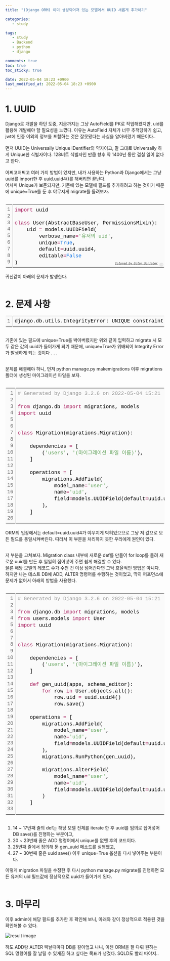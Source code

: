```yaml
---
title: "(Django ORM) 이미 생성되어져 있는 모델에서 UUID 새롭게 추가하기"

categories:
   - study

tags:
   - study
   - Backend
   - python
   - django

comments: true
toc: true
toc_sticky: true

date: 2022-05-04 18:23 +0900
last_modified_at: 2022-05-04 18:23 +0900
---
```


# 1. __UUID__

Django로 개발을 하던 도중, 지금까지는 그냥 AutoField를 PK로 작업해왔지만, uid를 활용해 개발해야 할 필요성을 느꼈다. 이유는 AutoField 자체가 너무 추적당하기 쉽고, jwt에 인증 이외의 정보를 포함하는 것은 잘못됐다는 사실을 알아버렸기 때문이다..<br/><br/>
먼저 UUID는 Universally Unique IDentifier의 약자이고, 말 그대로 Universally 하게 Unique한 식별자이다. 128비트 식별자인 만큼 향후 약 1400년 동안 겹칠 일이 없다고 한다.<br/><br/>
어쩌고저쩌고 여러 가지 방법이 있지만, 내가 사용하는 Python과 Django에서는 그냥 uuid를 import한 후 uuid.uuid4()를 해버리면 끝난다.<br>
어차피 Unique가 보존되지만, 기존에 있는 모델에 필드를 추가하려고 하는 것이기 때문에 unique=True를 둔 후 야무지게 migrate를 돌려보자.<br/><br/>
<div class="colorscripter-code" style="color:#010101;font-family:Consolas, 'Liberation Mono', Menlo, Courier, monospace !important; position:relative !important;overflow:auto"><table class="colorscripter-code-table" style="margin:0;padding:0;border:none;background-color:#fafafa;border-radius:4px;" cellspacing="0" cellpadding="0"><tr><td style="padding:6px;border-right:2px solid #e5e5e5"><div style="margin:0;padding:0;word-break:normal;text-align:right;color:#666;font-family:Consolas, 'Liberation Mono', Menlo, Courier, monospace !important;line-height:130%"><div style="line-height:130%">1</div><div style="line-height:130%">2</div><div style="line-height:130%">3</div><div style="line-height:130%">4</div><div style="line-height:130%">5</div><div style="line-height:130%">6</div><div style="line-height:130%">7</div><div style="line-height:130%">8</div><div style="line-height:130%">9</div></div></td><td style="padding:6px 0;text-align:left"><div style="margin:0;padding:0;color:#010101;font-family:Consolas, 'Liberation Mono', Menlo, Courier, monospace !important;line-height:130%"><div style="padding:0 6px; white-space:pre; line-height:130%"><span style="color:#a71d5d">import</span>&nbsp;uuid</div><div style="padding:0 6px; white-space:pre; line-height:130%">&nbsp;</div><div style="padding:0 6px; white-space:pre; line-height:130%"><span style="color:#a71d5d">class</span>&nbsp;User(AbstractBaseUser,&nbsp;PermissionsMixin):</div><div style="padding:0 6px; white-space:pre; line-height:130%">&nbsp;&nbsp;&nbsp;&nbsp;uid&nbsp;<span style="color:#0086b3"></span><span style="color:#a71d5d">=</span>&nbsp;models.UUIDField(</div><div style="padding:0 6px; white-space:pre; line-height:130%">&nbsp;&nbsp;&nbsp;&nbsp;&nbsp;&nbsp;&nbsp;&nbsp;verbose_name<span style="color:#0086b3"></span><span style="color:#a71d5d">=</span><span style="color:#63a35c">'유저의&nbsp;uid'</span>,</div><div style="padding:0 6px; white-space:pre; line-height:130%">&nbsp;&nbsp;&nbsp;&nbsp;&nbsp;&nbsp;&nbsp;&nbsp;unique<span style="color:#0086b3"></span><span style="color:#a71d5d">=</span><span style="color:#066de2">True</span>,</div><div style="padding:0 6px; white-space:pre; line-height:130%">&nbsp;&nbsp;&nbsp;&nbsp;&nbsp;&nbsp;&nbsp;&nbsp;default<span style="color:#0086b3"></span><span style="color:#a71d5d">=</span>uuid.uuid4,</div><div style="padding:0 6px; white-space:pre; line-height:130%">&nbsp;&nbsp;&nbsp;&nbsp;&nbsp;&nbsp;&nbsp;&nbsp;editable<span style="color:#0086b3"></span><span style="color:#a71d5d">=</span><span style="color:#066de2">False</span></div><div style="padding:0 6px; white-space:pre; line-height:130%">)</div></div><div style="text-align:right;margin-top:-13px;margin-right:5px;font-size:9px;font-style:italic"><a href="http://colorscripter.com/info#e" target="_blank" style="color:#e5e5e5text-decoration:none">Colored by Color Scripter</a></div></td><td style="vertical-align:bottom;padding:0 2px 4px 0"><a href="http://colorscripter.com/info#e" target="_blank" style="text-decoration:none;color:white"><span style="font-size:9px;word-break:normal;background-color:#e5e5e5;color:white;border-radius:10px;padding:1px">cs</span></a></td></tr></table></div>
<br/>
귀신같이 아래의 문제가 발생한다.
<br/><br/>


# 2. 문제 사항

<div class="colorscripter-code" style="color:#010101;font-family:Consolas, 'Liberation Mono', Menlo, Courier, monospace !important; position:relative !important;overflow:auto"><table class="colorscripter-code-table" style="margin:0;padding:0;border:none;background-color:#fafafa;border-radius:4px;" cellspacing="0" cellpadding="0"><tr><td style="padding:6px;border-right:2px solid #e5e5e5"><div style="margin:0;padding:0;word-break:normal;text-align:right;color:#666;font-family:Consolas, 'Liberation Mono', Menlo, Courier, monospace !important;line-height:130%"><div style="line-height:130%">1</div></div></td><td style="padding:6px 0;text-align:left"><div style="margin:0;padding:0;color:#010101;font-family:Consolas, 'Liberation Mono', Menlo, Courier, monospace !important;line-height:130%"><div style="padding:0 6px; white-space:pre; line-height:130%">django.db.utils.IntegrityError:&nbsp;UNIQUE&nbsp;constraint&nbsp;failed:</div></div></td><td style="vertical-align:bottom;padding:0 2px 4px 0"><a href="http://colorscripter.com/info#e" target="_blank" style="text-decoration:none;color:white"><span style="font-size:9px;word-break:normal;background-color:#e5e5e5;color:white;border-radius:10px;padding:1px">cs</span></a></td></tr></table></div><br/>

기존에 있는 필드에 unique=True를 박아버렸지만 위와 같이 입력하고 migrate 시 모두 같은 값의 uuid가 들어가게 되기 때문에, unique=True가 위배되어 Integrity Error가 발생하게 되는 것이다 . . .<br/><br/>

문제를 해결해야 하니, 먼저 python manage.py makemigrations 이후 migrations 폴더에 생성된 마이그레이션 파일을 보자.<br/><br/>
<div class="colorscripter-code" style="color:#010101;font-family:Consolas, 'Liberation Mono', Menlo, Courier, monospace !important; position:relative !important;overflow:auto"><table class="colorscripter-code-table" style="margin:0;padding:0;border:none;background-color:#fafafa;border-radius:4px;" cellspacing="0" cellpadding="0"><tr><td style="padding:6px;border-right:2px solid #e5e5e5"><div style="margin:0;padding:0;word-break:normal;text-align:right;color:#666;font-family:Consolas, 'Liberation Mono', Menlo, Courier, monospace !important;line-height:130%"><div style="line-height:130%">1</div><div style="line-height:130%">2</div><div style="line-height:130%">3</div><div style="line-height:130%">4</div><div style="line-height:130%">5</div><div style="line-height:130%">6</div><div style="line-height:130%">7</div><div style="line-height:130%">8</div><div style="line-height:130%">9</div><div style="line-height:130%">10</div><div style="line-height:130%">11</div><div style="line-height:130%">12</div><div style="line-height:130%">13</div><div style="line-height:130%">14</div><div style="line-height:130%">15</div><div style="line-height:130%">16</div><div style="line-height:130%">17</div><div style="line-height:130%">18</div><div style="line-height:130%">19</div><div style="line-height:130%">20</div></div></td><td style="padding:6px 0;text-align:left"><div style="margin:0;padding:0;color:#010101;font-family:Consolas, 'Liberation Mono', Menlo, Courier, monospace !important;line-height:130%"><div style="padding:0 6px; white-space:pre; line-height:130%"><span style="color:#999999">#&nbsp;Generated&nbsp;by&nbsp;Django&nbsp;3.2.6&nbsp;on&nbsp;2022-05-04&nbsp;15:21</span></div><div style="padding:0 6px; white-space:pre; line-height:130%">&nbsp;</div><div style="padding:0 6px; white-space:pre; line-height:130%"><span style="color:#a71d5d">from</span>&nbsp;django.db&nbsp;<span style="color:#a71d5d">import</span>&nbsp;migrations,&nbsp;models</div><div style="padding:0 6px; white-space:pre; line-height:130%"><span style="color:#a71d5d">import</span>&nbsp;uuid</div><div style="padding:0 6px; white-space:pre; line-height:130%">&nbsp;</div><div style="padding:0 6px; white-space:pre; line-height:130%">&nbsp;</div><div style="padding:0 6px; white-space:pre; line-height:130%"><span style="color:#a71d5d">class</span>&nbsp;Migration(migrations.Migration):</div><div style="padding:0 6px; white-space:pre; line-height:130%">&nbsp;</div><div style="padding:0 6px; white-space:pre; line-height:130%">&nbsp;&nbsp;&nbsp;&nbsp;dependencies&nbsp;<span style="color:#0086b3"></span><span style="color:#a71d5d">=</span>&nbsp;[</div><div style="padding:0 6px; white-space:pre; line-height:130%">&nbsp;&nbsp;&nbsp;&nbsp;&nbsp;&nbsp;&nbsp;&nbsp;(<span style="color:#63a35c">'users'</span>,&nbsp;<span style="color:#63a35c">'(마이그레이션 파일 이름)'</span>),</div><div style="padding:0 6px; white-space:pre; line-height:130%">&nbsp;&nbsp;&nbsp;&nbsp;]</div><div style="padding:0 6px; white-space:pre; line-height:130%">&nbsp;</div><div style="padding:0 6px; white-space:pre; line-height:130%">&nbsp;&nbsp;&nbsp;&nbsp;operations&nbsp;<span style="color:#0086b3"></span><span style="color:#a71d5d">=</span>&nbsp;[</div><div style="padding:0 6px; white-space:pre; line-height:130%">&nbsp;&nbsp;&nbsp;&nbsp;&nbsp;&nbsp;&nbsp;&nbsp;migrations.AddField(</div><div style="padding:0 6px; white-space:pre; line-height:130%">&nbsp;&nbsp;&nbsp;&nbsp;&nbsp;&nbsp;&nbsp;&nbsp;&nbsp;&nbsp;&nbsp;&nbsp;model_name<span style="color:#0086b3"></span><span style="color:#a71d5d">=</span><span style="color:#63a35c">'user'</span>,</div><div style="padding:0 6px; white-space:pre; line-height:130%">&nbsp;&nbsp;&nbsp;&nbsp;&nbsp;&nbsp;&nbsp;&nbsp;&nbsp;&nbsp;&nbsp;&nbsp;name<span style="color:#0086b3"></span><span style="color:#a71d5d">=</span><span style="color:#63a35c">'uid'</span>,</div><div style="padding:0 6px; white-space:pre; line-height:130%">&nbsp;&nbsp;&nbsp;&nbsp;&nbsp;&nbsp;&nbsp;&nbsp;&nbsp;&nbsp;&nbsp;&nbsp;field<span style="color:#0086b3"></span><span style="color:#a71d5d">=</span>models.UUIDField(default<span style="color:#0086b3"></span><span style="color:#a71d5d">=</span>uuid.uuid4,&nbsp;unique<span style="color:#0086b3"></span><span style="color:#a71d5d">=</span><span style="color:#066de2">True</span>,&nbsp;verbose_name<span style="color:#0086b3"></span><span style="color:#a71d5d">=</span><span style="color:#63a35c">'유저&nbsp;uid'</span>),</div><div style="padding:0 6px; white-space:pre; line-height:130%">&nbsp;&nbsp;&nbsp;&nbsp;&nbsp;&nbsp;&nbsp;&nbsp;),</div><div style="padding:0 6px; white-space:pre; line-height:130%">&nbsp;&nbsp;&nbsp;&nbsp;]</div><div style="padding:0 6px; white-space:pre; line-height:130%">&nbsp;</div></div><div style="text-align:right;margin-top:-13px;margin-right:5px;font-size:9px;font-style:italic"><a href="http://colorscripter.com/info#e" target="_blank" style="color:#e5e5e5text-decoration:none">Colored by Color Scripter</a></div></td><td style="vertical-align:bottom;padding:0 2px 4px 0"><a href="http://colorscripter.com/info#e" target="_blank" style="text-decoration:none;color:white"><span style="font-size:9px;word-break:normal;background-color:#e5e5e5;color:white;border-radius:10px;padding:1px">cs</span></a></td></tr></table></div><br/>
ORM의 입장에서는 default=uuid.uuid4가 야무지게 박혀있으므로 그냥 저 값으로 모든 필드를 통일시켜버린다. 따라서 이 부분을 처리하지 못한 우리에게 원인이 있다.<br><br>

저 부분을 고쳐보자. Migration class 내부에 새로운 def를 만들어 for loop를 돌려 새로운 uuid를 만든 후 일일히 집어넣어 주면 쉽게 해결할 수 있다.<br/>물론 해당 모델의 레코드 수가 수천 건 이상 넘어간다면 그닥 효율적인 방법은 아니다. 하지만 나는 테스트 DB에 ADD, ALTER 명령어를 수행하는 것이었고, 딱히 퍼포먼스에 문제가 없어서 아래의 방법을 사용했다.

<br/>
<div class="colorscripter-code" style="color:#010101;font-family:Consolas, 'Liberation Mono', Menlo, Courier, monospace !important; position:relative !important;overflow:auto"><table class="colorscripter-code-table" style="margin:0;padding:0;border:none;background-color:#fafafa;border-radius:4px;" cellspacing="0" cellpadding="0"><tr><td style="padding:6px;border-right:2px solid #e5e5e5"><div style="margin:0;padding:0;word-break:normal;text-align:right;color:#666;font-family:Consolas, 'Liberation Mono', Menlo, Courier, monospace !important;line-height:130%"><div style="line-height:130%">1</div><div style="line-height:130%">2</div><div style="line-height:130%">3</div><div style="line-height:130%">4</div><div style="line-height:130%">5</div><div style="line-height:130%">6</div><div style="line-height:130%">7</div><div style="line-height:130%">8</div><div style="line-height:130%">9</div><div style="line-height:130%">10</div><div style="line-height:130%">11</div><div style="line-height:130%">12</div><div style="line-height:130%">13</div><div style="line-height:130%">14</div><div style="line-height:130%">15</div><div style="line-height:130%">16</div><div style="line-height:130%">17</div><div style="line-height:130%">18</div><div style="line-height:130%">19</div><div style="line-height:130%">20</div><div style="line-height:130%">21</div><div style="line-height:130%">22</div><div style="line-height:130%">23</div><div style="line-height:130%">24</div><div style="line-height:130%">25</div><div style="line-height:130%">26</div><div style="line-height:130%">27</div><div style="line-height:130%">28</div><div style="line-height:130%">29</div><div style="line-height:130%">30</div><div style="line-height:130%">31</div><div style="line-height:130%">32</div><div style="line-height:130%">33</div></div></td><td style="padding:6px 0;text-align:left"><div style="margin:0;padding:0;color:#010101;font-family:Consolas, 'Liberation Mono', Menlo, Courier, monospace !important;line-height:130%"><div style="padding:0 6px; white-space:pre; line-height:130%"><span style="color:#999999">#&nbsp;Generated&nbsp;by&nbsp;Django&nbsp;3.2.6&nbsp;on&nbsp;2022-05-04&nbsp;15:21</span></div><div style="padding:0 6px; white-space:pre; line-height:130%">&nbsp;</div><div style="padding:0 6px; white-space:pre; line-height:130%"><span style="color:#a71d5d">from</span>&nbsp;django.db&nbsp;<span style="color:#a71d5d">import</span>&nbsp;migrations,&nbsp;models</div><div style="padding:0 6px; white-space:pre; line-height:130%"><span style="color:#a71d5d">from</span>&nbsp;users.models&nbsp;<span style="color:#a71d5d">import</span>&nbsp;User</div><div style="padding:0 6px; white-space:pre; line-height:130%"><span style="color:#a71d5d">import</span>&nbsp;uuid</div><div style="padding:0 6px; white-space:pre; line-height:130%">&nbsp;</div><div style="padding:0 6px; white-space:pre; line-height:130%">&nbsp;</div><div style="padding:0 6px; white-space:pre; line-height:130%"><span style="color:#a71d5d">class</span>&nbsp;Migration(migrations.Migration):</div><div style="padding:0 6px; white-space:pre; line-height:130%">&nbsp;</div><div style="padding:0 6px; white-space:pre; line-height:130%">&nbsp;&nbsp;&nbsp;&nbsp;dependencies&nbsp;<span style="color:#0086b3"></span><span style="color:#a71d5d">=</span>&nbsp;[</div><div style="padding:0 6px; white-space:pre; line-height:130%">&nbsp;&nbsp;&nbsp;&nbsp;&nbsp;&nbsp;&nbsp;&nbsp;(<span style="color:#63a35c">'users'</span>,&nbsp;<span style="color:#63a35c">'(마이그레이션 파일 이름)'</span>),</div><div style="padding:0 6px; white-space:pre; line-height:130%">&nbsp;&nbsp;&nbsp;&nbsp;]</div><div style="padding:0 6px; white-space:pre; line-height:130%">&nbsp;</div><div style="padding:0 6px; white-space:pre; line-height:130%">&nbsp;&nbsp;&nbsp;&nbsp;<span style="color:#a71d5d">def</span>&nbsp;gen_uuid(apps,&nbsp;schema_editor):</div><div style="padding:0 6px; white-space:pre; line-height:130%">&nbsp;&nbsp;&nbsp;&nbsp;&nbsp;&nbsp;&nbsp;&nbsp;<span style="color:#a71d5d">for</span>&nbsp;row&nbsp;<span style="color:#a71d5d">in</span>&nbsp;User.objects.all():</div><div style="padding:0 6px; white-space:pre; line-height:130%">&nbsp;&nbsp;&nbsp;&nbsp;&nbsp;&nbsp;&nbsp;&nbsp;&nbsp;&nbsp;&nbsp;&nbsp;row.uid&nbsp;<span style="color:#0086b3"></span><span style="color:#a71d5d">=</span>&nbsp;uuid.uuid4()</div><div style="padding:0 6px; white-space:pre; line-height:130%">&nbsp;&nbsp;&nbsp;&nbsp;&nbsp;&nbsp;&nbsp;&nbsp;&nbsp;&nbsp;&nbsp;&nbsp;row.save()</div><div style="padding:0 6px; white-space:pre; line-height:130%">&nbsp;</div><div style="padding:0 6px; white-space:pre; line-height:130%">&nbsp;&nbsp;&nbsp;&nbsp;operations&nbsp;<span style="color:#0086b3"></span><span style="color:#a71d5d">=</span>&nbsp;[</div><div style="padding:0 6px; white-space:pre; line-height:130%">&nbsp;&nbsp;&nbsp;&nbsp;&nbsp;&nbsp;&nbsp;&nbsp;migrations.AddField(</div><div style="padding:0 6px; white-space:pre; line-height:130%">&nbsp;&nbsp;&nbsp;&nbsp;&nbsp;&nbsp;&nbsp;&nbsp;&nbsp;&nbsp;&nbsp;&nbsp;model_name<span style="color:#0086b3"></span><span style="color:#a71d5d">=</span><span style="color:#63a35c">'user'</span>,</div><div style="padding:0 6px; white-space:pre; line-height:130%">&nbsp;&nbsp;&nbsp;&nbsp;&nbsp;&nbsp;&nbsp;&nbsp;&nbsp;&nbsp;&nbsp;&nbsp;name<span style="color:#0086b3"></span><span style="color:#a71d5d">=</span><span style="color:#63a35c">'uid'</span>,</div><div style="padding:0 6px; white-space:pre; line-height:130%">&nbsp;&nbsp;&nbsp;&nbsp;&nbsp;&nbsp;&nbsp;&nbsp;&nbsp;&nbsp;&nbsp;&nbsp;field<span style="color:#0086b3"></span><span style="color:#a71d5d">=</span>models.UUIDField(default<span style="color:#0086b3"></span><span style="color:#a71d5d">=</span>uuid.uuid4,&nbsp;verbose_name<span style="color:#0086b3"></span><span style="color:#a71d5d">=</span><span style="color:#63a35c">'유저&nbsp;uid'</span>&nbsp;),</div><div style="padding:0 6px; white-space:pre; line-height:130%">&nbsp;&nbsp;&nbsp;&nbsp;&nbsp;&nbsp;&nbsp;&nbsp;),</div><div style="padding:0 6px; white-space:pre; line-height:130%">&nbsp;&nbsp;&nbsp;&nbsp;&nbsp;&nbsp;&nbsp;&nbsp;migrations.RunPython(gen_uuid),</div><div style="padding:0 6px; white-space:pre; line-height:130%">&nbsp;</div><div style="padding:0 6px; white-space:pre; line-height:130%">&nbsp;&nbsp;&nbsp;&nbsp;&nbsp;&nbsp;&nbsp;&nbsp;migrations.AlterField(</div><div style="padding:0 6px; white-space:pre; line-height:130%">&nbsp;&nbsp;&nbsp;&nbsp;&nbsp;&nbsp;&nbsp;&nbsp;&nbsp;&nbsp;&nbsp;&nbsp;model_name<span style="color:#0086b3"></span><span style="color:#a71d5d">=</span><span style="color:#63a35c">'user'</span>,</div><div style="padding:0 6px; white-space:pre; line-height:130%">&nbsp;&nbsp;&nbsp;&nbsp;&nbsp;&nbsp;&nbsp;&nbsp;&nbsp;&nbsp;&nbsp;&nbsp;name<span style="color:#0086b3"></span><span style="color:#a71d5d">=</span><span style="color:#63a35c">'uid'</span>,</div><div style="padding:0 6px; white-space:pre; line-height:130%">&nbsp;&nbsp;&nbsp;&nbsp;&nbsp;&nbsp;&nbsp;&nbsp;&nbsp;&nbsp;&nbsp;&nbsp;field<span style="color:#0086b3"></span><span style="color:#a71d5d">=</span>models.UUIDField(default<span style="color:#0086b3"></span><span style="color:#a71d5d">=</span>uuid.uuid4,&nbsp;unique<span style="color:#0086b3"></span><span style="color:#a71d5d">=</span><span style="color:#066de2">True</span>,&nbsp;verbose_name<span style="color:#0086b3"></span><span style="color:#a71d5d">=</span><span style="color:#63a35c">'유저&nbsp;uid'</span>)</div><div style="padding:0 6px; white-space:pre; line-height:130%">&nbsp;&nbsp;&nbsp;&nbsp;&nbsp;&nbsp;&nbsp;&nbsp;)</div><div style="padding:0 6px; white-space:pre; line-height:130%">&nbsp;&nbsp;&nbsp;&nbsp;]</div><div style="padding:0 6px; white-space:pre; line-height:130%">&nbsp;</div></div><div style="text-align:right;margin-top:-13px;margin-right:5px;font-size:9px;font-style:italic"><a href="http://colorscripter.com/info#e" target="_blank" style="color:#e5e5e5text-decoration:none">Colored by Color Scripter</a></div></td><td style="vertical-align:bottom;padding:0 2px 4px 0"><a href="http://colorscripter.com/info#e" target="_blank" style="text-decoration:none;color:white"><span style="font-size:9px;word-break:normal;background-color:#e5e5e5;color:white;border-radius:10px;padding:1px">cs</span></a></td></tr></table></div>
<br/>

1. 14 ~ 17번째 줄의 def는 해당 모델 전체를 iterate 한 후 uuid를 임의로 집어넣어 DB save()를 진행하는 부분이고,
2. 20 ~ 23번째 줄은 ADD 명령어에서 unique를 없앤 후의 코드이다.
3. 25번째 줄에서 정의해 둔 gen_uuid 메소드를 실행했고,
4. 27 ~ 30번째 줄은 uuid save() 이후 unique=True 옵션을 다시 넣어주는 부분이다.

이렇게 migration 파일을 수정한 후 다시 python manage.py migrate를 진행하면 모든 유저의 uid 필드값에 정상적으로 uuid가 들어가게 된다.<br/><br/>


# 3. 마무리
이후 admin에 해당 필드를 추가한 후 확인해 보니, 아래와 같이 정상적으로 적용된 것을 확인해볼 수 있다.<br/>

![result image](https://drive.google.com/uc?id=1EZLTYly5og686eMb-om0FaTvUO43omon)
<br/><br/>
하도 ADD랑 ALTER 삑날때마다 DB를 갈아엎고 나니, 이젠 ORM을 잘 다뤄 원하는 SQL 명령어를 잘 날릴 수 있게끔 하고 싶다는 목표가 생겼다. SQLD도 빨리 따야지..